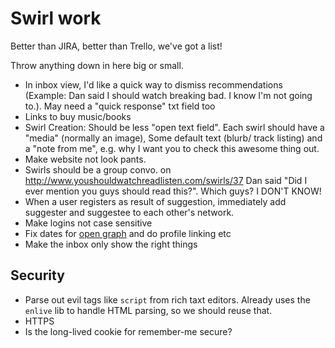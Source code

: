 # Swirl work

Better than JIRA, better than Trello, we've got a list!

Throw anything down in here big or small.

- In inbox view, I'd like a quick way to dismiss recommendations (Example: Dan said I should watch breaking bad. I know I'm not going to.). May need a "quick response" txt field too
- Links to buy music/books
- Swirl Creation: Should be less "open text field".  Each swirl should have a "media" (normally an image), Some default text (blurb/ track listing) and a 
"note from me", e.g. why I want you to check this awesome thing out.
- Make website not look pants.
- Swirls should be a group convo. on http://www.youshouldwatchreadlisten.com/swirls/37 Dan said "Did I ever mention you guys should read this?". Which guys? I DON'T KNOW!
- When a user registers as result of suggestion, immediately add suggester and suggestee to each other's network.
- Make logins not case sensitive
- Fix dates for [open graph](http://ogp.me/) and do profile linking etc
- Make the inbox only show the right things 

## Security

- Parse out evil tags like `script` from rich taxt editors. Already uses the `enlive` lib to handle HTML parsing, so we should reuse that.
- HTTPS
- Is the long-lived cookie for remember-me secure?
